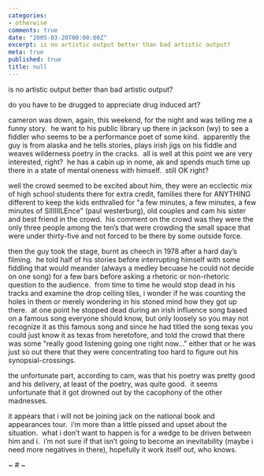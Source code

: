 ```yaml
---
categories:
- otherwise
comments: true
date: "2005-03-20T00:00:00Z"
excerpt: is no artistic output better than bad artistic output?
meta: true
published: true
title: null
---
```


is no artistic output better than bad artistic output?

do you have to be drugged to appreciate drug induced art?

cameron was down, again, this weekend, for the night and was telling me a funny story.  he want to his public library up there in jackson (wy) to see a fiddler who seems to be a performance poet of some kind.  apparently the guy is from alaska and he tells stories, plays irish jigs on his fiddle and weaves wilderness poetry in the cracks.  all is well at this point we are very interested, right?  he has a cabin up in nome, ak and spends much time up there in a state of mental oneness with himself.  still OK right?  

well the crowd seemed to be excited about him, they were an ecclectic mix of high school students there for extra credit, families there for ANYTHING different to keep the kids enthralled for "a few minutes, a few minutes, a few minutes of SIIIIIILEnce" (paul westerburg), old couples and cam his sister and best friend in the crowd.  his comment on the crowd was they were the only three people among the ten’s that were crowding the small space that were under thirty-five and not forced to be there by some outside force.

then the guy took the stage, burnt as cheech in 1978 after a hard day’s filming.  he told half of his stories before interrupting himself with some fiddling that would meander (always a medley becuase he could not decide on one song) for a few bars before asking a rhetoric or non-rhetoric question to the audience.  from time to time he would stop dead in his tracks and examine the drop ceiling tiles, i wonder if he was counting the holes in them or merely wondering in his stoned mind how they got up there.  at one point he stopped dead during an irish influence song based on a famous song everyone should know, but only loosely so you may not recognize it as this famous song and since he had titled the song texas you could just know it as texas from heretofore, and told the crowd that there was some "really good listening going one right now…" either that or he was just so out there that they were concentrating too hard to figure out his synopsial-crossings.

the unfortunate part, according to cam, was that his poetry was pretty good and his delivery, at least of the poetry, was quite good.  it seems unfortunate that it got drowned out by the cacophony of the other madnesses.  

it appears that i will not be joining jack on the national book and appearances tour.  i’m more than a little pissed and upset about the situation.  what i don’t want to happen is for a wedge to be driven between him and i.  i’m not sure if that isn’t going to become an inevitability (maybe i need more negatives in there), hopefully it work itself out, who knows.

~ # ~